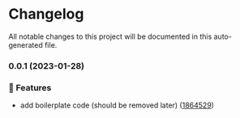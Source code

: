 # Changelog

All notable changes to this project will be documented in this auto-generated file.


### 0.0.1 (2023-01-28)


### :rocket: Features

* add boilerplate code (should be removed later) ([1864529](https://github.com/dmateiu/nodejs-project-setup/commit/186452981e562b05b6dd4f0b48b623e91deb93a7))
